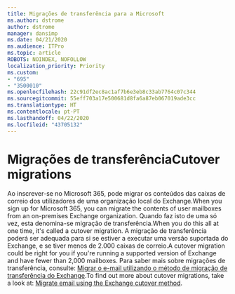 ```yaml
---
title: Migrações de transferência para a Microsoft
ms.author: dstrome
author: dstrome
manager: dansimp
ms.date: 04/21/2020
ms.audience: ITPro
ms.topic: article
ROBOTS: NOINDEX, NOFOLLOW
localization_priority: Priority
ms.custom:
- "695"
- "3500010"
ms.openlocfilehash: 22c91df2ec8ac1af7b6e3eb8c33ab7764c07c344
ms.sourcegitcommit: 55eff703a17e500681d8fa6a87eb067019ade3cc
ms.translationtype: HT
ms.contentlocale: pt-PT
ms.lasthandoff: 04/22/2020
ms.locfileid: "43705132"
---
```

# <a name="cutover-migrations"></a><span data-ttu-id="9c222-102">Migrações de transferência</span><span class="sxs-lookup"><span data-stu-id="9c222-102">Cutover migrations</span></span>

<span data-ttu-id="9c222-103">Ao inscrever-se no Microsoft 365, pode migrar os conteúdos das caixas de correio dos utilizadores de uma organização local do Exchange.</span><span class="sxs-lookup"><span data-stu-id="9c222-103">When you sign up for Microsoft 365, you can migrate the contents of user mailboxes from an on-premises Exchange organization.</span></span> <span data-ttu-id="9c222-104">Quando faz isto de uma só vez, esta denomina-se migração de transferência.</span><span class="sxs-lookup"><span data-stu-id="9c222-104">When you do this all at one time, it's called a cutover migration.</span></span> <span data-ttu-id="9c222-105">A migração de transferência poderá ser adequada para si se estiver a executar uma versão suportada do Exchange, e se tiver menos de 2.000 caixas de correio.</span><span class="sxs-lookup"><span data-stu-id="9c222-105">A cutover migration could be right for you if you're running a supported version of Exchange and have fewer than 2,000 mailboxes.</span></span> <span data-ttu-id="9c222-106">Para saber mais sobre migrações de transferência, consulte: [Migrar o e-mail utilizando o método de migração de transferência do Exchange](https://docs.microsoft.com/Exchange/mailbox-migration/cutover-migration-to-office-365).</span><span class="sxs-lookup"><span data-stu-id="9c222-106">To find out more about cutover migrations, take a look at: [Migrate email using the Exchange cutover method](https://docs.microsoft.com/Exchange/mailbox-migration/cutover-migration-to-office-365).</span></span>
  